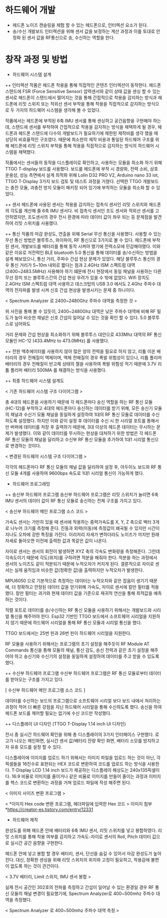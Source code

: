 # 하드웨어 개발
 + 헤드폰
노이즈 캔슬링을 체험 할 수 있는 헤드폰으로, 인터렉션 요소가 된다.
 + 송/수신 개발보드
인터렉션을 위해 센서 값을 보정하는 계산 과정과 이를 토대로 안정화 된 센서 값을 RF통신으로 송, 수신하는 역할을 한다.


# 창작 과정 및 방법
+ 하드웨어 시스템 설계

++ 인터렉션
작품은 헤드폰 착용을 통해 직접적인 콘텐츠 인터렉션이 동작한다. 헤드폰 스탠드에 FSR (Force Sensitive Sensor) 압력센서와 같이 상태 값을 센싱 할 수 있는 센서로 헤드폰이 스탠드에서 떨어지는 것을 통해 간접적으로 착용을 감지하는 방식과 헤드폰에 리밋 스위치 또는 적외선 센서 부착을 통해 착용을 직접적으로 감지하는 방식으로 두 가지의 하드웨어 시스템을 생각해 볼 수 있었다. 

작품에서는 헤드폰에 부착된 6축 IMU 센서를 통해 센싱하고 공간음향을 구현해야 하는데, 스탠드에 센서를 부착하여 간접적으로 착용을 감지하는 방식을 채택하게 될 경우, 헤드폰과 헤드폰 스탠드에 다수의 개발보드가 필요하기에 제한된 제작비를 생각 했을 때 상당히 비효율적인 구조였다. 때문에 최소한의 제작 비용과 통일된 하드웨어 구조를 위해 헤드폰에 리밋 스위치 부착을 통해 착용을 직접적으로 감지하는 방식의 하드웨어 시스템을 채택했다.

작품에서는 센서들의 동작을 디스플레이로 확인하고, 사용하는 모듈을 최소화 하기 위해 TTGO T-display 보드를 사용했다. 보드를 헤드폰에 부착 시 경량화, 전력 소비, 상호 운용성, 성능 측면에서 설계 최적화 위해 Lolin D32 PRO V2, Arduino nano 33 iot, TTGO T-Display 3가지 보드 검토 및 테스트 과정을 거쳤다. 선택한 TTGO 개발보드는 충전 모듈, 과충전 방지 모듈이 패키징 되어 있기에 부착하는 모듈을 최소화 할 수 있었다.

++ 센서
헤드폰에 사용된 센서는 착용을 감지하는 접촉식 센서인 리밋 스위치와 헤드폰의 각도를 계산해 줄 6축 IMU 센서다. 비 접촉식 센서인 조도 센서와 적외선 센서를 고안하였지만, 조도센서의 경우 전시 환경에 따라 데이터 값이 좌우 되는 등 문제점을 발견하여 리밋 스위치를 사용했다.

++ 통신
작품의 마감 완성도, 연출을 위해 Serial 무선 통신을 사용했다. 사용할 수 있는 무선 통신 방법은 블루투스, 와이파이, RF 통신으로 3가지로 볼 수 있다. 헤드폰에 부착된 센서, 개발보드를 배터리를 통해 동작 시켜야 했기에 전력소모에 민감해야했다. 이와 같은 이유로 저전력인 BLE bluetooth 5.0 통신을 통해 데이터를 송/수신하는 방법을 설계 해보았으나, 통신 거리, 주파수 간섭 현상 문제가 있었다. 해당 블루투스 통신의 경우 통신 거리가 5~10m 내외로 짧다는 점과 2.4GHz ISM 스펙트럼 대역(2400~2483.5MHz) 사용해야 하기 떄문에 전시 현장에서 동일 채널을 사용하는 다른 무선 장치 또는 블루투스간의 간섭 현상 우려가 있을 수 밖에 없었다. Wifi 장치도 2.4GHz ISM 스펙트럼 대역 사용하고 데스크탑의 USB 3.0 에서도 2.4Ghz 주파수 대역의 전자파를 발생 시켜 신호 간섭 현상을 발생시키는 문제 중 하나이다.


< Spectrum Analyzer 로 2400~2480Ghz 주파수 대역을 측정한 것 >


위 사진을 통해 볼 수 있듯이, 2400~2480Ghz 대역은 낮은 주파수 대역에 비해 RF 밀도가 높아 비슷한 채널은 신호 간섭이 일어날 수 있는 것을 확인 할 수 있다. 5.0 블루투스로 넘어와도 

거리 문제와 간섭 현상을 최소화하기 위해 블루투스 대안으로 433Mhz 대역의 RF 통신 모듈인 HC-12 (433.4MHz to 473.0MHz) 를 사용했다.


++ 전원
엑추에이터를 사용하지 않아 많은 양의 전력을 필요로 하지 않고, 리튬 이온 배터리의 경우 전해질이 액체이며, 액체 전해질의 경우 폭발 위험성이 있으나, 리튬 폴리머 배터리의 경우 전해질이 반고체 상태의 젤을 사용하여 폭발 위험성 적기 때문에 3.7V 리튬 폴리머 배터리 500MA 를 채결하는 방식을 사용했다. 

++ 최종 하드웨어 시스템 설계도 

< 기존 하드웨어 시스템 구조 다이어그램 >

총 4대의 헤드폰을 사용하기 때문에 각 헤드폰마다 송신 역할을 하는 RF 통신 모듈 (HC-12)를 부착하고 4대의 헤드폰마다 송신하는 데이터를 받기 위해, 모든 송신기 모듈의 채널과 수신기 모듈 채널을 동일하게 설정하여 1대의 RF 통신 모듈로 데이터를 수신하도록 설정했다. 하지만 이와 같이 설정 후 데이터를 수신 시 한 시리얼 포트를 통해서만 버퍼에 데이터를 저장 후 출력하기 때문에, 3대 이상의 헤드폰 데이터는 무시하는 문제가 발생했다. 이와 같이 데이터를 무시하는 현상을 대처하기 위한 방법은 각 헤드폰 RF 통신 모듈의 채널을 달리하고 수신부 RF 통신 모듈을 추가하여 1대1 시리얼 통신으로 변경하는 것이다.



< 변경된 하드웨어 시스템 구조 다이어그램 >

각각의 헤드폰마다 RF 통신 모듈의 채널 값을 달리하여 설정 후, 아두이노 보드와 RF 통신 모듈 4개를 사용하여 9600bps 속도로 1대1 시리얼 통신이 가능하게 했다. 



































+ 하드웨어 프로그래밍

++ 송신부 하드웨어 프로그램
송신부 하드웨어 프로그램은 리밋 스위치가 눌리면 6축 IMU 센서의 데이터 값이 RF 통신 모듈로 송신하는 전체 구조를 가지고 있다. 


< 송신부 하드웨어 메인 프로그램 소스 코드 >

가속도 센서는 가만히 있을 때 센서에 작용하는 중력가속도를 X, Y, Z 축으로 벡터 3개로 나누어 크기를 측정해 준다. 진동과 외력(이동)에 측정값이 왜곡될 수 있지만 시간이 지나도 오차에 강한 특징을 가진다. 이리저리 자세가 변하더라도 노이즈가 끼지만 원래 자세로 돌아오면 이전에 출력한 값과 똑같은 값이 나온다.

자이로 센서는 센서의 회전이 발생하면 XYZ 축의 각속도 변화량을 측정해준다. 그런데 각속도이기 때문에 각도(위치)를 구하려면 적분을 해줘야 한다. 적분을 하는 과정에서 센서의 노이즈도 같이 적분되기 때문에 누적오차가 커지게 된다. 결론적으로 자이로 센서는 실제 움직임과 비슷한 값(정확한 값)을 출력하지만 누적오차가 발생한다.

MPU6050 으로 기본적으로 측정하는 데이터는 누적오차와 같은 잡음이 생기기 때문에, 더 정확하고 안정된 데이터 값을 얻기위해 가속도, 자이로 센서에 칼만 필터를 적용했다. 칼만 필터는 과거와 현재 데이터 값을 기준으로 재귀적 연산을 통해 최적값을 예측하는 것이다.


직렬 포트로 데이터를 송/수신하는 RF 통신 모듈을 사용하기 위해서는 개발보드와 시리얼 통신을 해주어야 한다. Esp32 기반인 TTGO 보드에서 소프트웨어 시리얼을 지원하지 않기 때문에 하드웨어 시리얼을 통해 RF 통신 모듈과 시리얼 통신을 했다.


TTGO 보드에서는 25번 핀과 26번 핀이 하드웨어 시리얼을 지원한다.

RF 모듈을 사용하기 위해서는 프로그램의 초기 설정을 해주듯이 RF Module AT Commands 통신을 통해 모듈의 채널, 통신 감도, 송신 전력과 같은 초기 설정을 해주어야 하고 송신기와 수신기의 설정을 동일하게 설정하여 데이터를 주고 받을 수 있도록 했다.










++ 수신부 하드웨어 프로그램
수신부 하드웨어 프로그램은 RF 통신 모듈로부터 데이터를 받아오는 구조를 가지고 있다.


[ 수신부 하드웨어 메인 프로그램 소스 코드 ] 

데이터를 수신하는 보드의 프로그램으로 소프트웨어 시리얼 보다 보드 내에서 처리하는 과정이 적어 더 빠른 강점을 지닌 하드웨어 시리얼을 통해 수신하도록 했다. 송신을 하여 헤드폰 보드를 제어할 필요는 없기에 수신 코드만 작성했다.






++ 디스플레이 UI 디자인 (TTGO T-Display 1.14 inch UI 디자인)

전시 중 실시간 하드웨어 확인을 위해 총 디스플레이의 3가지 인터페이스 구현했다.
로고가 나오는 메인화면, 실시간 센서 값/배터리 잔량 확인 화면, 배터리 소모를 방지하고자 유휴 모드를 설정 할 수 있다.

디스플레이에 이미지를 업로드 하기 위해서는 이미지 파일을 업로드 하는 것이 아닌, 각 픽셀들을 16진수로 표현되는 HEX 코드로 변환하여 코드를 업로드 하는 방식을 사용한다.
T-Display LCD 1.14 inch 보드가 제공하는 디스플레이 해상도는 240x135픽셀이다. 16:9 비율로 이미지를 줄이거나 같은 비율로 이미지를 만들어 줄이는 과정과 이미지를 헥스 코드로 변환하는 과정을 거쳐 업로드 파일에 작성 해주면 된다.


< 이미지 사이즈 변환 프로그램 >

< *이미지 Hex code 변환 프로그램, 헤더파일에 입력한 Hex 코드 > 
이미지 첨부 *https://creator-es.tistory.com/entry/12331



+ 하드웨어 제작

완성도를 위해 헤드폰 안에 배터리와 6축 IMU 센서, 리밋 스위치를 넣고 봉합하였다. 리밋 스위치를 통해 착용 여부를 감지하고 가속도-자이로 센서의 Roll, Pitch 데이터 값으로 실시간 공간 음향을 구현한다.

헤드폰 안에 넣고 봉합 할 경우 배터리, 센서, 단선을 숨길 수 있어서 마감 완성도가 높아진다. 대신, 정확한 센싱을 위해 리밋 스위치의 위치와 고정이 필요하고, 착용감에 불편이 없도록 하는 것이 관건이다.


< 3.7V 배터리, Limit 스위치, IMU 센서 봉합 >




실제 전시 공간인 302호의 전파를 측정하고 간섭이 일어날 수 있는 환경일 경우 RF 통신 모듈의 채널 변경이 필요했기에, Spectrum Analyzer로 400~500mhz 주파수 대역을 측정했다. 


< Spectrum Analyzer 로 400~500mhz 주파수 대역 측정 >



